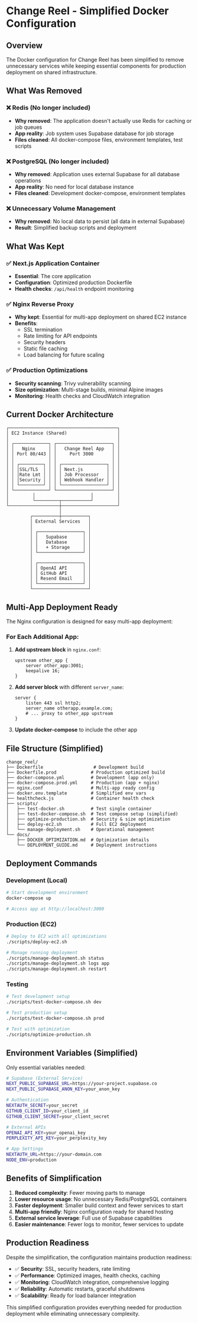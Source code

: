 # Change Reel - Simplified Docker Configuration

## Overview

The Docker configuration for Change Reel has been simplified to remove unnecessary services while keeping essential components for production deployment on shared infrastructure.

## What Was Removed

### ❌ **Redis** (No longer included)
- **Why removed**: The application doesn't actually use Redis for caching or job queues
- **App reality**: Job system uses Supabase database for job storage
- **Files cleaned**: All docker-compose files, environment templates, test scripts

### ❌ **PostgreSQL** (No longer included)  
- **Why removed**: Application uses external Supabase for all database operations
- **App reality**: No need for local database instance
- **Files cleaned**: Development docker-compose, environment templates

### ❌ **Unnecessary Volume Management**
- **Why removed**: No local data to persist (all data in external Supabase)
- **Result**: Simplified backup scripts and deployment

## What Was Kept

### ✅ **Next.js Application Container**
- **Essential**: The core application
- **Configuration**: Optimized production Dockerfile
- **Health checks**: `/api/health` endpoint monitoring

### ✅ **Nginx Reverse Proxy**
- **Why kept**: Essential for multi-app deployment on shared EC2 instance
- **Benefits**:
  - SSL termination
  - Rate limiting for API endpoints
  - Security headers
  - Static file caching
  - Load balancing for future scaling

### ✅ **Production Optimizations**
- **Security scanning**: Trivy vulnerability scanning
- **Size optimization**: Multi-stage builds, minimal Alpine images
- **Monitoring**: Health checks and CloudWatch integration

## Current Docker Architecture

```
┌─────────────────────────────────────────┐
│ EC2 Instance (Shared)                   │
│                                         │
│ ┌─────────────┐ ┌─────────────────────┐ │
│ │   Nginx     │ │   Change Reel App   │ │
│ │ Port 80/443 │ │     Port 3000       │ │
│ │             │ │                     │ │
│ │ ┌─────────┐ │ │ ┌─────────────────┐ │ │
│ │ │SSL/TLS  │ │ │ │ Next.js         │ │ │
│ │ │Rate Lmt │ │ │ │ Job Processor   │ │ │
│ │ │Security │ │ │ │ Webhook Handler │ │ │
│ │ └─────────┘ │ │ └─────────────────┘ │ │
│ └─────────────┘ └─────────────────────┘ │
│         │                     │         │
│         └─────────┬───────────┘         │
└───────────────────┼─────────────────────┘
                    │
         ┌──────────┼──────────┐
         │ External Services   │
         │                     │
         │ ┌─────────────────┐ │
         │ │   Supabase      │ │
         │ │   Database      │ │
         │ │   + Storage     │ │
         │ └─────────────────┘ │
         │                     │
         │ ┌─────────────────┐ │
         │ │ OpenAI API      │ │
         │ │ GitHub API      │ │
         │ │ Resend Email    │ │
         │ └─────────────────┘ │
         └─────────────────────┘
```

## Multi-App Deployment Ready

The Nginx configuration is designed for easy multi-app deployment:

### For Each Additional App:
1. **Add upstream block** in `nginx.conf`:
   ```nginx
   upstream other_app {
       server other_app:3001;
       keepalive 16;
   }
   ```

2. **Add server block** with different `server_name`:
   ```nginx
   server {
       listen 443 ssl http2;
       server_name otherapp.example.com;
       # ... proxy to other_app upstream
   }
   ```

3. **Update docker-compose** to include the other app

## File Structure (Simplified)

```
change_reel/
├── Dockerfile                   # Development build
├── Dockerfile.prod             # Production optimized build
├── docker-compose.yml          # Development (app only)
├── docker-compose.prod.yml     # Production (app + nginx)
├── nginx.conf                  # Multi-app ready config
├── docker.env.template         # Simplified env vars
├── healthcheck.js              # Container health check
├── scripts/
│   ├── test-docker.sh          # Test single container
│   ├── test-docker-compose.sh  # Test compose setup (simplified)
│   ├── optimize-production.sh  # Security & size optimization
│   ├── deploy-ec2.sh           # Full EC2 deployment
│   └── manage-deployment.sh    # Operational management
└── docs/
    ├── DOCKER_OPTIMIZATION.md  # Optimization details
    └── DEPLOYMENT_GUIDE.md     # Deployment instructions
```

## Deployment Commands

### Development (Local)
```bash
# Start development environment
docker-compose up

# Access app at http://localhost:3000
```

### Production (EC2)
```bash
# Deploy to EC2 with all optimizations
./scripts/deploy-ec2.sh

# Manage running deployment
./scripts/manage-deployment.sh status
./scripts/manage-deployment.sh logs app
./scripts/manage-deployment.sh restart
```

### Testing
```bash
# Test development setup
./scripts/test-docker-compose.sh dev

# Test production setup
./scripts/test-docker-compose.sh prod

# Test with optimization
./scripts/optimize-production.sh
```

## Environment Variables (Simplified)

Only essential variables needed:

```bash
# Supabase (External Service)
NEXT_PUBLIC_SUPABASE_URL=https://your-project.supabase.co
NEXT_PUBLIC_SUPABASE_ANON_KEY=your_anon_key

# Authentication
NEXTAUTH_SECRET=your_secret
GITHUB_CLIENT_ID=your_client_id
GITHUB_CLIENT_SECRET=your_client_secret

# External APIs
OPENAI_API_KEY=your_openai_key
PERPLEXITY_API_KEY=your_perplexity_key

# App Settings
NEXTAUTH_URL=https://your-domain.com
NODE_ENV=production
```

## Benefits of Simplification

1. **Reduced complexity**: Fewer moving parts to manage
2. **Lower resource usage**: No unnecessary Redis/PostgreSQL containers
3. **Faster deployment**: Smaller build context and fewer services to start
4. **Multi-app friendly**: Nginx configuration ready for shared hosting
5. **External service leverage**: Full use of Supabase capabilities
6. **Easier maintenance**: Fewer logs to monitor, fewer services to update

## Production Readiness

Despite the simplification, the configuration maintains production readiness:

- ✅ **Security**: SSL, security headers, rate limiting
- ✅ **Performance**: Optimized images, health checks, caching
- ✅ **Monitoring**: CloudWatch integration, comprehensive logging  
- ✅ **Reliability**: Automatic restarts, graceful shutdowns
- ✅ **Scalability**: Ready for load balancer integration

This simplified configuration provides everything needed for production deployment while eliminating unnecessary complexity. 